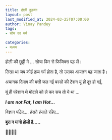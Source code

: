 ```yaml
---
title: होली हुड़दंग
layout: post
last_modified_at: 2024-03-25T07:00:00
author: Vinay Pandey
tags:
- सोम का मर्म

categories:
- मध्यम
---
```

होली की छुट्टी मे ...
सोचा फिर से फिजिक्स पढ़ लें।

लिखा था जब कोई द्रव्य गर्म होता है,
तो उसका आयतन बढ़ जाता है।

अचानक दिमाग की बत्ती जल गई
बरसों की टेंशन यूं ही दूर हो गई,

यूं ही परेशान थे मोटापे को ले कर
सच तो ये था ...

***I am not Fat, I am Hot...***

विज्ञान पढ़िए....
हंसते हंसाते रहिए...

**बुरा न मानो होली है.....**

🙏😄😄🙏



